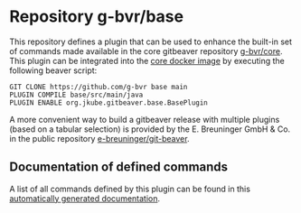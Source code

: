 # Repository g-bvr/base

This repository defines a plugin that can be used to enhance the built-in set of commands made available in the core gitbeaver repository [g-bvr/core](https://github.com/g-bvr/core). 
This plugin can be integrated into the [core docker image](https://hub.docker.com/r/gitbeaver/core/tags)
 by executing the following beaver script:

```
GIT CLONE https://github.com/g-bvr base main
PLUGIN COMPILE base/src/main/java
PLUGIN ENABLE org.jkube.gitbeaver.base.BasePlugin
```

A more convenient way to build a gitbeaver release with multiple 
plugins (based on a tabular selection) 
is provided by the E. Breuninger GmbH & Co. in the public repository
[e-breuninger/git-beaver](https://github.com/e-breuninger/git-beaver).

## Documentation of defined commands

A list of all commands defined by this plugin can be found in this [automatically generated documentation](doc/BasePlugin.html). 
